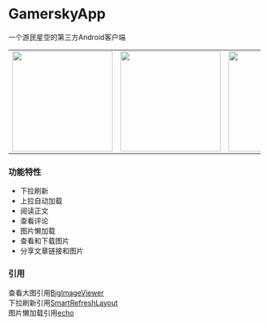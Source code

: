 # GamerskyApp
一个游民星空的第三方Android客户端<br>
<table><tr><td><img src="https://user-images.githubusercontent.com/37415536/82984573-049f3c00-a025-11ea-8bac-1b6a21363b88.png" width="200"></td>
<td><img src="https://user-images.githubusercontent.com/37415536/82984624-197bcf80-a025-11ea-8493-4971b574f7bc.png" width="200"></td>
<td><img src="https://user-images.githubusercontent.com/37415536/82984639-1f71b080-a025-11ea-87b7-1174309c4862.png" width="200"></td></tr></table>

### 功能特性
* 下拉刷新
* 上拉自动加载
* 阅读正文
* 查看评论
* 图片懒加载
* 查看和下载图片
* 分享文章链接和图片
### 引用
查看大图引用[BigImageViewer](https://github.com/Piasy/BigImageViewer)<br>
下拉刷新引用[SmartRefreshLayout](https://github.com/scwang90/SmartRefreshLayout)<br>
图片懒加载引用[echo](https://github.com/toddmotto/echo)<br>
